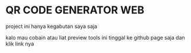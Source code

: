 # QR CODE GENERATOR WEB
project ini hanya kegabutan saya saja

kalo mau cobain atau liat preview tools ini tinggal ke github page saja dan klik link nya
